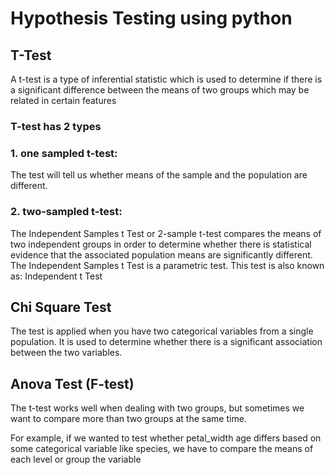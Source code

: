 # Hypothesis Testing using python

## T-Test

A t-test is a type of inferential statistic which is used to determine if there is a significant difference between the means of two groups which may be related in certain features

### T-test has 2 types 

### 1. one sampled t-test:
The test will tell us whether means of the sample and the population are different.

### 2. two-sampled t-test:
The Independent Samples t Test or 2-sample t-test compares the means of two independent groups in order to determine whether there is statistical evidence that the associated population means are significantly different. The Independent Samples t Test is a parametric test. This test is also known as: Independent t Test


## Chi Square Test

The test is applied when you have two categorical variables from a single population. It is used to determine whether there is a significant association between the two variables.


## Anova Test (F-test)
The t-test works well when dealing with two groups, but sometimes we want to compare more than two groups at the same time.

For example, if we wanted to test whether petal_width age differs based on some categorical variable like species, we have to compare the means of each level or group the variable



